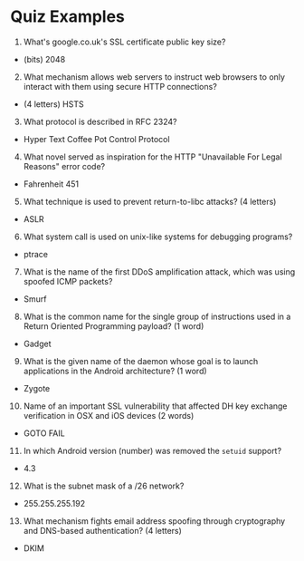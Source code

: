 Quiz Examples
===========

1. What's google.co.uk's SSL certificate public key size?

  - (bits)	2048


2. What mechanism allows web servers to instruct web browsers to only interact with them using secure HTTP connections?

  - (4 letters)	HSTS


3. What protocol is described in RFC 2324?

  - Hyper Text Coffee Pot Control Protocol


4. What novel served as inspiration for the HTTP "Unavailable For Legal Reasons" error code?

  - Fahrenheit 451


5. What technique is used to prevent return-to-libc attacks? (4 letters)

  - ASLR


6. What system call is used on unix-like systems for debugging programs?

  - ptrace


7. What is the name of the first DDoS amplification attack, which was using spoofed ICMP packets?

  - Smurf


8. What is the common name for the single group of instructions used in a Return Oriented Programming payload? (1 word)

  - Gadget


9. What is the given name of the daemon whose goal is to launch applications in the Android architecture? (1 word)

  - Zygote


10. Name of an important SSL vulnerability that affected DH key exchange verification in OSX and iOS devices (2 words)

  - GOTO FAIL


11. In which Android version (number) was removed the `setuid` support?

  - 4.3


12. What is the subnet mask of a /26 network?

  - 255.255.255.192


13. What mechanism fights email address spoofing through cryptography and DNS-based authentication? (4 letters)

  - DKIM
